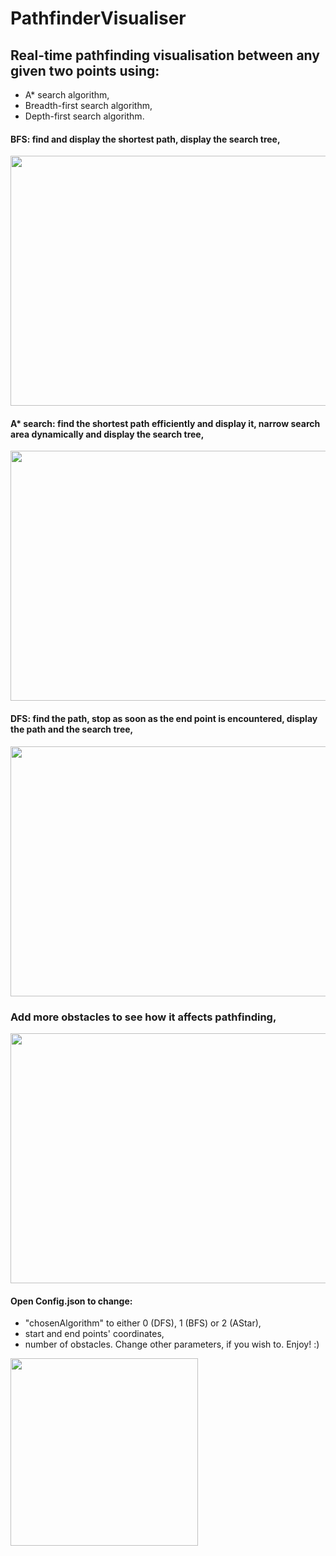 # PathfinderVisualiser
## Real-time pathfinding visualisation between any given two points using:
* A* search algorithm,
* Breadth-first search algorithm,
* Depth-first search algorithm.

#### BFS: find and display the shortest path, display the search tree,

<img src="https://github.com/basiav/PathfinderVisualiser/blob/master/BFSAction.png" data-canonical-src="https://github.com/basiav/PathfinderVisualiser/blob/master/BFSAction.png" width="550" height="400" />

#### A* search: find the shortest path efficiently and display it, narrow search area dynamically and display the search tree,

<img src="https://github.com/basiav/PathfinderVisualiser/blob/master/AStarAction.png" data-canonical-src="https://github.com/basiav/PathfinderVisualiser/blob/master/AStarAction.png" width="550" height="400" />

#### DFS: find the path, stop as soon as the end point is encountered, display the path and the search tree,

<img src="https://github.com/basiav/PathfinderVisualiser/blob/master/DFSAction.png" data-canonical-src="https://github.com/basiav/PathfinderVisualiser/blob/master/DFSAction.png" width="550" height="400" />

### Add more obstacles to see how it affects pathfinding,

<img src="https://github.com/basiav/PathfinderVisualiser/blob/master/DFSBusyAction.png" data-canonical-src="https://github.com/basiav/PathfinderVisualiser/blob/master/DFSBusyAction.png" width="550" height="400" />

#### Open Config.json to change:
* "chosenAlgorithm" to either 0 (DFS), 1 (BFS) or 2 (AStar),
* start and end points' coordinates,
* number of obstacles.
Change other parameters, if you wish to. Enjoy! :)

<img src="https://github.com/basiav/PathfinderVisualiser/blob/master/Configure.png" data-canonical-src="https://github.com/basiav/PathfinderVisualiser/blob/master/Configure.png" width="300" height="300" />
